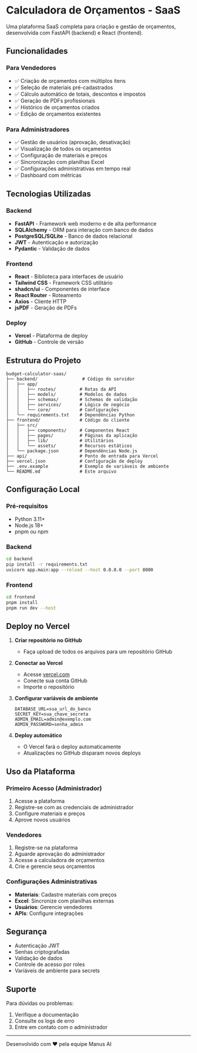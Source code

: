 # Calculadora de Orçamentos - SaaS

Uma plataforma SaaS completa para criação e gestão de orçamentos, desenvolvida com FastAPI (backend) e React (frontend).

## Funcionalidades

### Para Vendedores
- ✅ Criação de orçamentos com múltiplos itens
- ✅ Seleção de materiais pré-cadastrados
- ✅ Cálculo automático de totais, descontos e impostos
- ✅ Geração de PDFs profissionais
- ✅ Histórico de orçamentos criados
- ✅ Edição de orçamentos existentes

### Para Administradores
- ✅ Gestão de usuários (aprovação, desativação)
- ✅ Visualização de todos os orçamentos
- ✅ Configuração de materiais e preços
- ✅ Sincronização com planilhas Excel
- ✅ Configurações administrativas em tempo real
- ✅ Dashboard com métricas

## Tecnologias Utilizadas

### Backend
- **FastAPI** - Framework web moderno e de alta performance
- **SQLAlchemy** - ORM para interação com banco de dados
- **PostgreSQL/SQLite** - Banco de dados relacional
- **JWT** - Autenticação e autorização
- **Pydantic** - Validação de dados

### Frontend
- **React** - Biblioteca para interfaces de usuário
- **Tailwind CSS** - Framework CSS utilitário
- **shadcn/ui** - Componentes de interface
- **React Router** - Roteamento
- **Axios** - Cliente HTTP
- **jsPDF** - Geração de PDFs

### Deploy
- **Vercel** - Plataforma de deploy
- **GitHub** - Controle de versão

## Estrutura do Projeto

```
budget-calculator-saas/
├── backend/                 # Código do servidor
│   ├── app/
│   │   ├── routes/         # Rotas da API
│   │   ├── models/         # Modelos de dados
│   │   ├── schemas/        # Schemas de validação
│   │   ├── services/       # Lógica de negócio
│   │   └── core/           # Configurações
│   └── requirements.txt    # Dependências Python
├── frontend/               # Código do cliente
│   ├── src/
│   │   ├── components/     # Componentes React
│   │   ├── pages/          # Páginas da aplicação
│   │   ├── lib/            # Utilitários
│   │   └── assets/         # Recursos estáticos
│   └── package.json        # Dependências Node.js
├── api/                    # Ponto de entrada para Vercel
├── vercel.json             # Configuração de deploy
├── .env.example            # Exemplo de variáveis de ambiente
└── README.md               # Este arquivo
```

## Configuração Local

### Pré-requisitos
- Python 3.11+
- Node.js 18+
- pnpm ou npm

### Backend
```bash
cd backend
pip install -r requirements.txt
uvicorn app.main:app --reload --host 0.0.0.0 --port 8000
```

### Frontend
```bash
cd frontend
pnpm install
pnpm run dev --host
```

## Deploy no Vercel

1. **Criar repositório no GitHub**
   - Faça upload de todos os arquivos para um repositório GitHub

2. **Conectar ao Vercel**
   - Acesse [vercel.com](https://vercel.com)
   - Conecte sua conta GitHub
   - Importe o repositório

3. **Configurar variáveis de ambiente**
   ```
   DATABASE_URL=sua_url_do_banco
   SECRET_KEY=sua_chave_secreta
   ADMIN_EMAIL=admin@exemplo.com
   ADMIN_PASSWORD=senha_admin
   ```

4. **Deploy automático**
   - O Vercel fará o deploy automaticamente
   - Atualizações no GitHub disparam novos deploys

## Uso da Plataforma

### Primeiro Acesso (Administrador)
1. Acesse a plataforma
2. Registre-se com as credenciais de administrador
3. Configure materiais e preços
4. Aprove novos usuários

### Vendedores
1. Registre-se na plataforma
2. Aguarde aprovação do administrador
3. Acesse a calculadora de orçamentos
4. Crie e gerencie seus orçamentos

### Configurações Administrativas
- **Materiais**: Cadastre materiais com preços
- **Excel**: Sincronize com planilhas externas
- **Usuários**: Gerencie vendedores
- **APIs**: Configure integrações

## Segurança

- Autenticação JWT
- Senhas criptografadas
- Validação de dados
- Controle de acesso por roles
- Variáveis de ambiente para secrets

## Suporte

Para dúvidas ou problemas:
1. Verifique a documentação
2. Consulte os logs de erro
3. Entre em contato com o administrador

---

Desenvolvido com ❤️ pela equipe Manus AI

